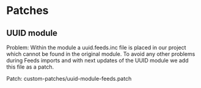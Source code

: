 # Patches

## UUID module
Problem: Within the module a uuid.feeds.inc file is placed in our project which cannot be found in the original module. To avoid any other problems during Feeds imports and with next updates of the UUID module we add this file as a patch.

Patch: custom-patches/uuid-module-feeds.patch